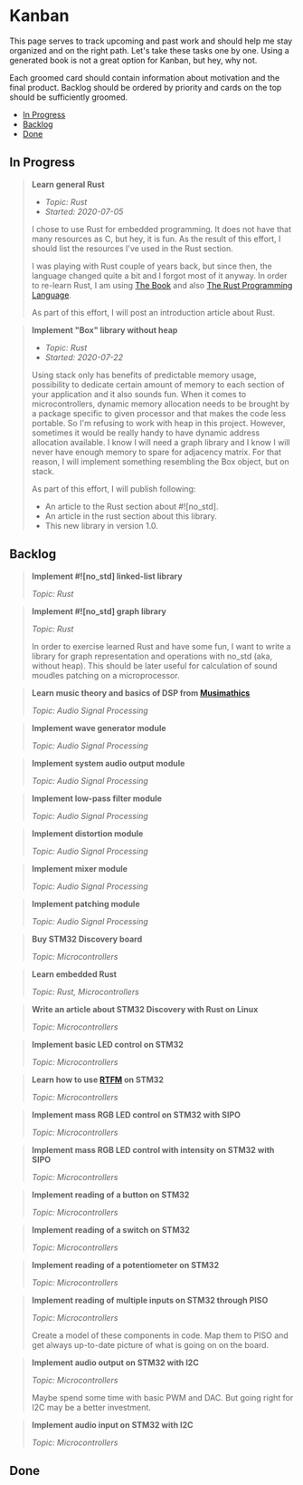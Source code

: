 # Kanban

This page serves to track upcoming and past work and should help me stay
organized and on the right path. Let's take these tasks one by one. Using a
generated book is not a great option for Kanban, but hey, why not.

Each groomed card should contain information about motivation and the final
product. Backlog should be ordered by priority and cards on the top should be
sufficiently groomed.

* [In Progress](#in-progress)
* [Backlog](#backlog)
* [Done](#done)

## In Progress

> **Learn general Rust**
>
> * *Topic: Rust*
> * *Started: 2020-07-05*
>
> I chose to use Rust for embedded programming. It does not have that many
> resources as C, but hey, it is fun. As the result of this effort, I should
> list the resources I've used in the Rust section.
>
> I was playing with Rust couple of years back, but since then, the language
> changed quite a bit and I forgot most of it anyway. In order to re-learn Rust,
> I am using [The Book](https://doc.rust-lang.org/book/) and also [The Rust
> Programming
> Language](https://www.amazon.de/Rust-Programming-Language-Covers-2018/dp/1718500440/ref=sr_1_1?dchild=1&keywords=rust&qid=1594415230&sr=8-1).
>
> As part of this effort, I will post an introduction article about Rust.

> **Implement "Box" library without heap**
>
> * *Topic: Rust*
> * *Started: 2020-07-22*
>
> Using stack only has benefits of predictable memory usage, possibility to
> dedicate certain amount of memory to each section of your application and it
> also sounds fun. When it comes to microcontrollers, dynamic memory allocation
> needs to be brought by a package specific to given processor and that makes
> the code less portable. So I'm refusing to work with heap in this project.
> However, sometimes it would be really handy to have dynamic address allocation
> available. I know I will need a graph library and I know I will never have
> enough memory to spare for adjacency matrix. For that reason, I will implement
> something resembling the Box object, but on stack.
>
> As part of this effort, I will publish following:
> * An article to the Rust section about #![no_std].
> * An article in the rust section about this library.
> * This new library in version 1.0.

## Backlog

> **Implement #![no_std] linked-list library**
>
> *Topic: Rust*

> **Implement #![no_std] graph library**
>
> *Topic: Rust*
>
> In order to exercise learned Rust and have some fun, I want to write a library
> for graph representation and operations with no_std (aka, without heap). This
> should be later useful for calculation of sound moudles patching on a
> microprocessor.

> **Learn music theory and basics of DSP from [Musimathics](http://www.musimathics.com/)**
>
> *Topic: Audio Signal Processing*

> **Implement wave generator module**
>
> *Topic: Audio Signal Processing*

> **Implement system audio output module**
>
> *Topic: Audio Signal Processing*

> **Implement low-pass filter module**
>
> *Topic: Audio Signal Processing*

> **Implement distortion module**
>
> *Topic: Audio Signal Processing*

> **Implement mixer module**
>
> *Topic: Audio Signal Processing*

> **Implement patching module**
>
> *Topic: Audio Signal Processing*

> **Buy STM32 Discovery board**
>
> *Topic: Microcontrollers*

> **Learn embedded Rust**
>
> *Topic: Rust, Microcontrollers*

> **Write an article about STM32 Discovery with Rust on Linux**
>
> *Topic: Microcontrollers*

> **Implement basic LED control on STM32**
>
> *Topic: Microcontrollers*

> **Learn how to use [RTFM](https://docs.rs/cortex-m-rtfm/0.5.3/rtfm/) on STM32**
>
> *Topic: Microcontrollers*

> **Implement mass RGB LED control on STM32 with SIPO**
>
> *Topic: Microcontrollers*

> **Implement mass RGB LED control with intensity on STM32 with SIPO**
>
> *Topic: Microcontrollers*

> **Implement reading of a button on STM32**
>
> *Topic: Microcontrollers*

> **Implement reading of a switch on STM32**
>
> *Topic: Microcontrollers*

> **Implement reading of a potentiometer on STM32**
>
> *Topic: Microcontrollers*

> **Implement reading of multiple inputs on STM32 through PISO**
>
> *Topic: Microcontrollers*
>
> Create a model of these components in code. Map them to PISO and get always
> up-to-date picture of what is going on on the board.

> **Implement audio output on STM32 with I2C**
>
> *Topic: Microcontrollers*
>
> Maybe spend some time with basic PWM and DAC. But going right for I2C may be
> a better investment.

> **Implement audio input on STM32 with I2C**
>
> *Topic: Microcontrollers*

## Done
